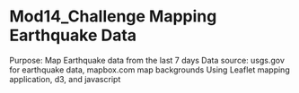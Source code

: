 # Mod14_Challenge Mapping Earthquake Data
 Purpose: Map Earthquake data from the last 7 days
 Data source: usgs.gov for earthquake data, mapbox.com map backgrounds
 Using Leaflet mapping application, d3, and javascript
